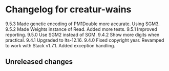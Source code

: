 # Changelog for creatur-wains

9.5.3 Made genetic encoding of PM1Double more accurate.
      Using SGM3.
9.5.2 Made Weights instance of Read.
      Added more tests.
9.5.1 Improved reporting.
9.5.0 Use SGM2 instead of SGM.
9.4.2 Show more digits when practical.
9.4.1 Upgraded to lts-12.16.
9.4.0 Fixed copyright year.
      Revamped to work with Stack v1.7.1.
      Added exception handling.

## Unreleased changes

